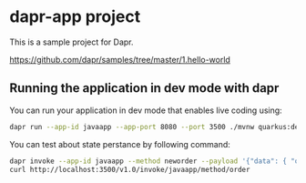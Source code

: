 # dapr-app project

This is a sample project for Dapr.

https://github.com/dapr/samples/tree/master/1.hello-world


## Running the application in dev mode with dapr

You can run your application in dev mode that enables live coding using:

```bash
dapr run --app-id javaapp --app-port 8080 --port 3500 ./mvnw quarkus:dev 
```

You can test about state perstance by following command:

```bash
dapr invoke --app-id javaapp --method neworder --payload '{"data": { "orderId": "1" } }' 
curl http://localhost:3500/v1.0/invoke/javaapp/method/order
```

